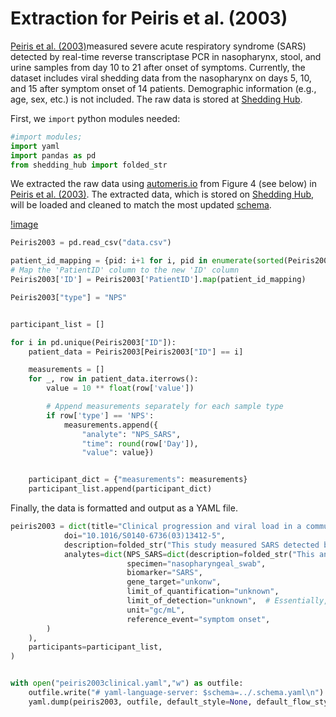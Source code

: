 # Extraction for Peiris et al. (2003)

[Peiris et al. (2003)](https://www.thelancet.com/journals/lancet/article/PIIS0140-6736(03)13412-5/fulltext)measured severe acute respiratory syndrome (SARS) detected by real-time reverse transcriptase PCR in nasopharynx, stool, and urine samples from day 10 to 21 after onset of symptoms. Currently, the dataset includes viral shedding data from the nasopharynx on days 5, 10, and 15 after symptom onset of 14 patients. Demographic information (e.g., age, sex, etc.) is not included. The raw data is stored at [Shedding Hub](https://github.com/shedding-hub/shedding-hub/tree/main/data/peiris2003clinical). 



First, we `import` python modules needed:

```python
#import modules;
import yaml
import pandas as pd
from shedding_hub import folded_str
```

We extracted the raw data using [automeris.io](https://automeris.io/) from Figure 4 (see below) in [Peiris et al. (2003)](https://www.thelancet.com/journals/lancet/article/PIIS0140-6736(03)13412-5/fulltext). The extracted data, which is stored on [Shedding Hub](https://github.com/shedding-hub/shedding-hub/tree/main/data/peiris2003clinical), will be loaded and cleaned to match the most updated [schema](https://github.com/shedding-hub/shedding-hub/blob/main/data/.schema.yaml).

[!image](patient_data.png)

```python
Peiris2003 = pd.read_csv("data.csv")

patient_id_mapping = {pid: i+1 for i, pid in enumerate(sorted(Peiris2003 ['PatientID'].unique()))}
# Map the 'PatientID' column to the new 'ID' column
Peiris2003['ID'] = Peiris2003['PatientID'].map(patient_id_mapping)

Peiris2003["type"] = "NPS"


participant_list = []

for i in pd.unique(Peiris2003["ID"]):
    patient_data = Peiris2003[Peiris2003["ID"] == i]

    measurements = []
    for _, row in patient_data.iterrows():
        value = 10 ** float(row['value'])

        # Append measurements separately for each sample type
        if row['type'] == 'NPS':
            measurements.append({
                "analyte": "NPS_SARS", 
                "time": round(row['Day']), 
                "value": value})


    participant_dict = {"measurements": measurements}
    participant_list.append(participant_dict)

```
Finally, the data is formatted and output as a YAML file.

```python
peiris2003 = dict(title="Clinical progression and viral load in a community outbreak of coronavirus-associated SARS pneumonia: a prospective study",
            doi="10.1016/S0140-6736(03)13412-5",
            description=folded_str("This study measured SARS detected by real-time reverse transcriptase PCR in nasopharyngeal samples from 14 patients who admitted to the United Christian Hospital from the Amoy Gardens housing estate who fulfilled the modified WHO definition of SARS, on days 5, 10, and 15 after symptom onset.\n"),
            analytes=dict(NPS_SARS=dict(description=folded_str("This analyte indicates the detection of SARS RNA in nasopharyngeal aspirates.\n"),
                          specimen="nasopharyngeal_swab", 
                          biomarker="SARS",
                          gene_target="unkonw",
                          limit_of_quantification="unknown",
                          limit_of_detection="unknown",  # Essentially, 1 swab sample was transformed to 3 mL of liquid sample, from the original paper (https://pmc.ncbi.nlm.nih.gov/articles/PMC7108127/#R4).
                          unit="gc/mL",
                          reference_event="symptom onset",
        )
    ),
    participants=participant_list,
)


with open("peiris2003clinical.yaml","w") as outfile:
    outfile.write("# yaml-language-server: $schema=../.schema.yaml\n")
    yaml.dump(peiris2003, outfile, default_style=None, default_flow_style=False, sort_keys=False)
```